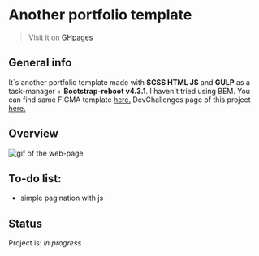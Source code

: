 # Another portfolio template
> Visit it on [GHpages](https://ic3top.github.io/devChallenges/portfolio-master/solution/dist/)

## General info
It`s another portfolio template made with **SCSS HTML JS** and **GULP** as a task-manager + **Bootstrap-reboot v4.3.1**. I haven't tried using BEM.
You can find same FIGMA template [here.](https://www.figma.com/file/O7Omgz2iVR7Vox7shf7O8e/portfolio?node-id=0%3A1)
DevChallenges page of this project [here.](https://devchallenges.io/solutions/Pf6FWOxsp2RoJzJckcQX)

## Overview
![gif of the web-page](./screenshots/demo.gif)


## To-do list:
* simple pagination with js


## Status
Project is: _in progress_